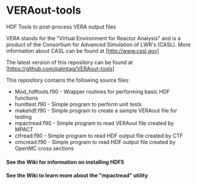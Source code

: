 VERAout-tools
=============

HDF Tools to post-process VERA output files

VERA stands for the "Virtual Environment for Reactor Analysis" and is 
a product of the Consortium for Advanced Simulation of LWR's (CASL).
More information about CASL can be found at [http://www.casl.gov]

The latest version of this repository can be found at 
[https://github.com/palmtag/VERAout-tools]

This repository contains the following source files:

* Mod_hdftools.f90 - Wrapper routines for performing basic HDF functions
* hunittest.f90 - Simple program to perform unit tests
* makehdf.f90 - Simple program to create a sample VERAout file for testing
* mpactread.f90 - Simple program to read VERAout file created by MPACT
* ctfread.f90 - Simple program to read HDF output file created by CTF
* omcread.f90 - Simple program to read HDF output file created by OpenMC cross sections


#### See the Wiki for information on installing HDF5

#### See the Wiki to learn more about the "mpactread" utility
